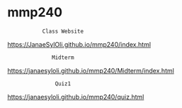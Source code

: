 # mmp240
               Class Website
https://JanaeSylOli.github.io/mmp240/index.html

                  Midterm
https://janaesyloli.github.io/mmp240/Midterm/index.html

                   Quiz1
https://janaesyloli.github.io/mmp240/quiz.html

